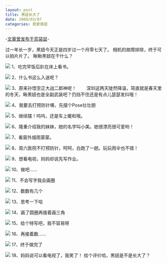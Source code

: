 ```yaml
---
layout: post
title: 黑妞长大了
date: 2009/03/07
categories: 我爱我妞
---
```


-[文章曾发布于蓝袋鼠](http://landaishu.hi2net.com/home/blog_read.asp?id=4175&blogid=63845)-



过一年长一岁，黑妞今天正是四岁过一个月零七天了。
 相机的故障排除，终于可以拍片片了。
 瞅瞅黑妞在干什么？

![](/heiniuniu_uploads/upload20083/2009377432395.jpg)
1、吃完早饭后趴在床上看书。

![](/heiniuniu_uploads/upload20083/200937223132782.jpg)
2、什么书这么入迷呢？

![](/heiniuniu_uploads/upload20083/20093771747402.jpg)
3、原来孙悟空正大战二郎神呢！
　　深圳这两天陡然降温，简直就是春天里的冬天，瞅黑妞也是全副武装吧？仍挡不住还是有点儿瑟瑟发抖哦！ 

![](/heiniuniu_uploads/upload20083/2009377267405.jpg)
4、我要去打预防针噢，先摆个Pose壮壮胆

![](/heiniuniu_uploads/upload20083/20093773420485.jpg)
5、继续摆！呜呜，还是车上暖和哦。

![](/heiniuniu_uploads/upload20083/2009377374257.jpg)
6、隆重介绍我的妹妹，她的名字叫小美。她很漂亮很可爱哟！

![](/heiniuniu_uploads/upload20083/20093773955279.jpg)
7、看窗外烟雨蒙蒙。

![](/heiniuniu_uploads/upload20083/20093774930272.jpg)
 8、周六医院不打预防针，呵呵，白跑了一趟。玩玩雨伞也不错！

![](/heiniuniu_uploads/upload20083/20093775239160.jpg)
9、想看电视，妈妈却说先写作业。

![](/heiniuniu_uploads/upload20083/20093775616960.jpg)
10、做吧……

![](/heiniuniu_uploads/upload20083/20093775833753.jpg)
11、不会写字我会画圈

![](/heiniuniu_uploads/upload20083/2009378256436.jpg)
12、数数有几个

![](/heiniuniu_uploads/upload20083/20093784018146.jpg)
13、思考一下哈

![](/heiniuniu_uploads/upload20083/20093784245575.jpg)
14、画了圆圈再接着画三角

![](/heiniuniu_uploads/upload20083/20093784850409.jpg)
15、给个特写吧，我不容易呀

![](/heiniuniu_uploads/upload20083/2009378527559.jpg)
16、再接着数……

![](/heiniuniu_uploads/upload20083/20093785458354.jpg)
17、终于做完了

![](/heiniuniu_uploads/upload20083/2009379222275.jpg)
18、妈妈说可以看电视了，我笑了！
 给个评价哈，黑妞是不是长大了？